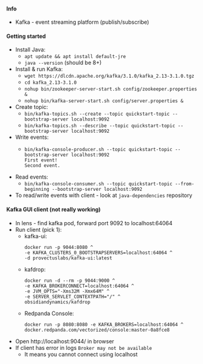 #### Info
* Kafka - event streaming platform (publish/subscribe)

#### Getting started
* Install Java:
    * `apt update && apt install default-jre`
    * `java --version` (should be 8+)
* Install & run Kafka:
    * `wget https://dlcdn.apache.org/kafka/3.1.0/kafka_2.13-3.1.0.tgz`
    * `cd kafka_2.13-3.1.0`
    * `nohup bin/zookeeper-server-start.sh config/zookeeper.properties &`
    * `nohup bin/kafka-server-start.sh config/server.properties &`
* Create topic:
    * `bin/kafka-topics.sh --create --topic quickstart-topic --bootstrap-server localhost:9092`
    * `bin/kafka-topics.sh --describe --topic quickstart-topic --bootstrap-server localhost:9092`
* Write events:
    * ```
      bin/kafka-console-producer.sh --topic quickstart-topic --bootstrap-server localhost:9092
      First event!
      Second event.
      ```
* Read events:
    * `bin/kafka-console-consumer.sh --topic quickstart-topic --from-beginning --bootstrap-server localhost:9092`
* To read/write events with client - look at `java-dependencies` repository

#### Kafka GUI client (not really working)
* In lens - find kafka pod, forward port 9092 to localhost:64064
* Run client (pick 1):
    * kafka-ui:
        ```
        docker run -p 9044:8080 ^
        -e KAFKA_CLUSTERS_0_BOOTSTRAPSERVERS=localhost:64064 ^
        -d provectuslabs/kafka-ui:latest
        ```
    * kafdrop:
        ```
        docker run -d --rm -p 9044:9000 ^
        -e KAFKA_BROKERCONNECT=localhost:64064 ^
        -e JVM_OPTS="-Xms32M -Xmx64M" ^
        -e SERVER_SERVLET_CONTEXTPATH="/" ^
        obsidiandynamics/kafdrop
        ```
    * Redpanda Console:
        ```
        docker run -p 8080:8080 -e KAFKA_BROKERS=localhost:64064 ^
        docker.redpanda.com/vectorized/console:master-0a8fce8
        ```
* Open http://localhost:9044/ in browser
* If client has error in logs `Broker may not be available`
    * It means you cannot connect using localhost
